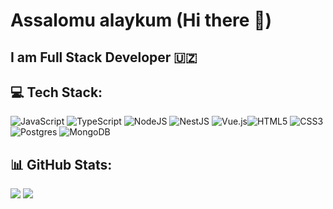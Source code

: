 # Assalomu alaykum (Hi there 👋)
## I am Full Stack Developer 🇺🇿


## 💻 Tech Stack:
![JavaScript](https://img.shields.io/badge/javascript-%23323330.svg?style=for-the-badge&logo=javascript&logoColor=%23F7DF1E) ![TypeScript](https://img.shields.io/badge/typescript-%23007ACC.svg?style=for-the-badge&logo=typescript&logoColor=white) ![NodeJS](https://img.shields.io/badge/node.js-6DA55F?style=for-the-badge&logo=node.js&logoColor=white) ![NestJS](https://img.shields.io/badge/nestjs-%23E0234E.svg?style=for-the-badge&logo=nestjs&logoColor=white) ![Vue.js](https://img.shields.io/badge/vuejs-%2335495e.svg?style=for-the-badge&logo=vuedotjs&logoColor=%234FC08D)![HTML5](https://img.shields.io/badge/html5-%23E34F26.svg?style=for-the-badge&logo=html5&logoColor=white) ![CSS3](https://img.shields.io/badge/css3-%231572B6.svg?style=for-the-badge&logo=css3&logoColor=white) ![Postgres](https://img.shields.io/badge/postgres-%23316192.svg?style=for-the-badge&logo=postgresql&logoColor=white) ![MongoDB](https://img.shields.io/badge/MongoDB-%234ea94b.svg?style=for-the-badge&logo=mongodb&logoColor=white)
## 📊 GitHub Stats:
![](https://github-readme-stats.vercel.app/api?username=jurayevcoder&theme=vision-friendly-dark&hide_border=false&include_all_commits=true&count_private=false&show_icons=true)
![](https://github-readme-stats.vercel.app/api/top-langs/?username=jurayevcoder&theme=vision-friendly-dark&hide_border=false&include_all_commits=true&count_private=false&layout=compact&show_icons=true)




<!-- ![](https://github-readme-streak-stats.herokuapp.com/?user=jurayevcoder&theme=vision-friendly-dark&hide_border=true) -->
<!-- Proudly created with GPRM ( https://gprm.itsvg.in ) -->
